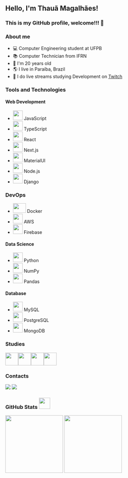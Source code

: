 ## Hello, I'm Thauã Magalhães!
### This is my GitHub profile, welcome!!! 👋

### About me
- ‍💻 Computer Engineering student at UFPB
- 📚 Computer Technician from IFRN
- 🍰 I'm 20 years old
- 🌎 I live in Paraíba, Brazil
- 🔴 I do live streams studying Development on [Twitch](https://www.twitch.tv/tataunoel)

### Tools and Technologies

#### Web Development

- <img src="https://cdn.jsdelivr.net/gh/devicons/devicon/icons/javascript/javascript-original.svg" width="30" height="30"/> JavaScript
- <img src="https://cdn.jsdelivr.net/gh/devicons/devicon/icons/typescript/typescript-plain.svg" width="30" height="30"/> TypeScript
- <img src="https://cdn.jsdelivr.net/gh/devicons/devicon/icons/react/react-original.svg" width="30" height="30"/> React
- <img src="https://cdn.jsdelivr.net/gh/devicons/devicon/icons/nextjs/nextjs-original.svg" width="30" height="30"/> Next.js
- <img src="https://cdn.jsdelivr.net/gh/devicons/devicon@latest/icons/materialui/materialui-original.svg" width="30" height="30"/> MaterialUI
- <img src="https://cdn.jsdelivr.net/gh/devicons/devicon/icons/nodejs/nodejs-original.svg" width="30" height="30"/> Node.js
- <img src="https://cdn.jsdelivr.net/gh/devicons/devicon@latest/icons/django/django-plain.svg" width="30" height="30"/> Django


### DevOps

- <img src="https://cdn.jsdelivr.net/gh/devicons/devicon/icons/docker/docker-original.svg" width="40" width="30" height="30"/> Docker
- <img src="https://cdn.jsdelivr.net/gh/devicons/devicon@latest/icons/amazonwebservices/amazonwebservices-original-wordmark.svg" width="30" height="30"/> AWS
- <img src="https://cdn.jsdelivr.net/gh/devicons/devicon@latest/icons/firebase/firebase-original.svg" width="30" height="30"/> Firebase

#### Data Science

- <img src="https://cdn.jsdelivr.net/gh/devicons/devicon/icons/python/python-original.svg" width="30" height="30"/> Python
- <img src="https://cdn.jsdelivr.net/gh/devicons/devicon/icons/numpy/numpy-original.svg" width="30" height="30"/> NumPy
- <img src="https://cdn.jsdelivr.net/gh/devicons/devicon/icons/pandas/pandas-original.svg" width="30" height="30"/> Pandas

#### Database

- <img src="https://cdn.jsdelivr.net/gh/devicons/devicon/icons/mysql/mysql-original.svg" width="30" height="30"/> MySQL
- <img src="https://cdn.jsdelivr.net/gh/devicons/devicon/icons/postgresql/postgresql-plain.svg" width="30" height="30"/> PostgreSQL
- <img src="https://cdn.jsdelivr.net/gh/devicons/devicon/icons/mongodb/mongodb-original.svg" width="30" height="30"/> MongoDB

### Studies
<img src="https://cdn.jsdelivr.net/gh/devicons/devicon/icons/c/c-original.svg" width="40" height="40"/><img src="https://cdn.jsdelivr.net/gh/devicons/devicon/icons/arduino/arduino-original.svg" width="40" height="40"/><img src="https://cdn.jsdelivr.net/gh/devicons/devicon@latest/icons/unity/unity-original.svg" width="40" height="40"/><img src="https://cdn.jsdelivr.net/gh/devicons/devicon@latest/icons/electron/electron-original.svg" width="40" height="40"/>



### Contacts

<div>
<a href = "mailto:thauanlucascpl@gmail.com"><img src="https://img.shields.io/badge/Gmail-D14836?style=for-the-badge&logo=gmail&logoColor=white" target="_blank"></a>
<a href="https://www.linkedin.com/in/thaua-lucas/?locale=pt_BR" target="_blank"><img src="https://img.shields.io/badge/-LinkedIn-%230077B5?style=for-the-badge&logo=linkedin&logoColor=white" target="_blank"></a>   
</div>

### GitHub Stats <img src = "https://i.pinimg.com/originals/65/c4/f4/65c4f452571be1261e9c623f7da488ac.gif" width = 35px> 
<div >
   <img align="center" height="180em" src="https://github-readme-stats-fork-tahaluh.vercel.app/api/top-langs/?username=tahaluh&layout=compact&langs_count=7&theme=dracula"/>
   <img align="center" height="180em" src="https://github-readme-stats-fork-tahaluh.vercel.app/api?username=tahaluh&show_icons=true&theme=dracula&include_all_commits=true"/>
</div>

